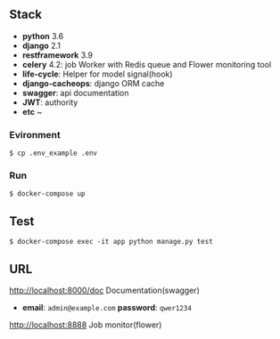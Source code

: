 ## Stack
* **python** 3.6
* **django** 2.1
* **restframework** 3.9
* **celery** 4.2: job Worker with Redis queue and Flower monitoring tool
* **life-cycle**:  Helper for model signal(hook)
* **django-cacheops**: django ORM cache
* **swagger**: api documentation
* **JWT**: authority
* **etc** ~


### Evironment
```console
$ cp .env_example .env
```

### Run
```console
$ docker-compose up
```

## Test
```console
$ docker-compose exec -it app python manage.py test
```

## URL
[http://localhost:8000/doc](http://localhost:8000/login/?next=/doc/) Documentation(swagger)
* **email**: `admin@example.com` **password**: `qwer1234`

[http://localhost:8888](http://localhost:8888) Job monitor(flower)
